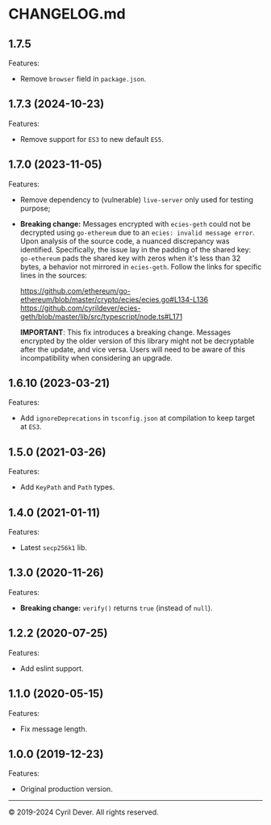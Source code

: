 # CHANGELOG.md

## 1.7.5

Features:
  - Remove `browser` field in `package.json`.

## 1.7.3 (2024-10-23)

Features:
  - Remove support for `ES3` to new default `ES5`.

## 1.7.0 (2023-11-05)

Features:

  - Remove dependency to (vulnerable) `live-server` only used for testing purpose;
  - **Breaking change:** Messages encrypted with `ecies-geth` could not be decrypted using `go-ethereum` due to an `ecies: invalid message error`. Upon analysis of the source code, a nuanced discrepancy was identified. Specifically, the issue lay in the padding of the shared key: `go-ethereum` pads the shared key with zeros when it's less than 32 bytes, a behavior not mirrored in `ecies-geth`. Follow the links for specific lines in the sources:

    https://github.com/ethereum/go-ethereum/blob/master/crypto/ecies/ecies.go#L134-L136
    https://github.com/cyrildever/ecies-geth/blob/master/lib/src/typescript/node.ts#L171

    **IMPORTANT**: This fix introduces a breaking change. Messages encrypted by the older version of this library might not be decryptable after the update, and vice versa. Users will need to be aware of this incompatibility when considering an upgrade.

## 1.6.10 (2023-03-21)

Features:
  - Add `ignoreDeprecations` in `tsconfig.json` at compilation to keep target at `ES3`.

## 1.5.0 (2021-03-26)

Features:
  - Add `KeyPath` and `Path` types.

## 1.4.0 (2021-01-11)

Features:
  - Latest `secp256k1` lib.

## 1.3.0 (2020-11-26)

Features:
  - **Breaking change:** `verify()` returns `true` (instead of `null`).

## 1.2.2 (2020-07-25)

Features:
  - Add eslint support.

## 1.1.0 (2020-05-15)

Features:
  - Fix message length.

## 1.0.0 (2019-12-23)

Features:
  - Original production version.


<hr />
&copy; 2019-2024 Cyril Dever. All rights reserved.